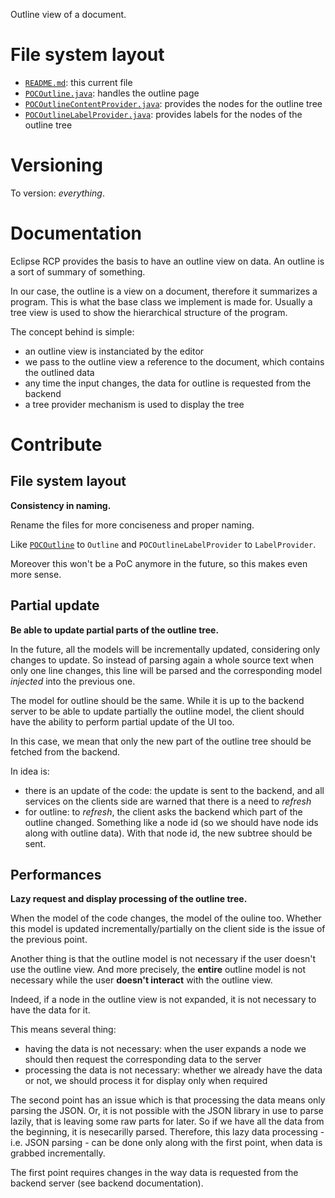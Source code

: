 Outline view of a document.

# File system layout

* [`README.md`](./README.md): this current file
* [`POCOutline.java`](./POCOutline.java): handles the outline page
* [`POCOutlineContentProvider.java`](./POCOutlineContentProvider.java): provides the nodes for the outline tree
* [`POCOutlineLabelProvider.java`](./POCOutlineLabelProvider.java): provides labels for the nodes of the outline tree


# Versioning

To version: _everything_.

# Documentation

Eclipse RCP provides the basis to have an outline view on data. An outline is a sort of summary of something.

In our case, the outline is a view on a document, therefore it summarizes a program. This is what the base class we implement is made for. Usually a tree view is used to show the hierarchical structure of the program.

The concept behind is simple:

* an outline view is instanciated by the editor
* we pass to the outline view a reference to the document, which contains the outlined data
* any time the input changes, the data for outline is requested from the backend
* a tree provider mechanism is used to display the tree

# Contribute

## File system layout

__Consistency in naming.__

Rename the files for more conciseness and proper naming.

Like [`POCOutline`](./POCOutline.java) to `Outline` and `POCOutlineLabelProvider` to `LabelProvider`.

Moreover this won't be a PoC anymore in the future, so this makes even more sense.

## Partial update

__Be able to update partial parts of the outline tree.__

In the future, all the models will be incrementally updated, considering only changes to update. So instead of parsing again a whole source text when only one line changes, this line will be parsed and the corresponding model _injected_ into the previous one.

The model for outline should be the same. While it is up to the backend server to be able to update partially the outline model, the client should have the ability to perform partial update of the UI too.

In this case, we mean that only the new part of the outline tree should be fetched from the backend.

In idea is:

* there is an update of the code: the update is sent to the backend, and all services on the clients side are warned that there is a need to _refresh_
* for outline: to _refresh_, the client asks the backend which part of the outline changed. Something like a node id (so we should have node ids along with outline data). With that node id, the new subtree should be sent.

## Performances

__Lazy request and display processing of the outline tree.__

When the model of the code changes, the model of the ouline too. Whether this model is updated incrementally/partially on the client side is the issue of the previous point.

Another thing is that the outline model is not necessary if the user doesn't use the outline view. And more precisely, the __entire__ outline model is not necessary while the user __doesn't interact__ with the outline view.

Indeed, if a node in the outline view is not expanded, it is not necessary to have the data for it.

This means several thing:

* having the data is not necessary: when the user expands a node we should then request the corresponding data to the server
* processing the data is not necessary: whether we already have the data or not, we should process it for display only when required

The second point has an issue which is that processing the data means only parsing the JSON. Or, it is not possible with the JSON library in use to parse lazily, that is leaving some raw parts for later. So if we have all the data from the beginning, it is nesecarilly parsed. Therefore, this lazy data processing - i.e. JSON parsing - can be done only along with the first point, when data is grabbed incrementally.

The first point requires changes in the way data is requested from the backend server (see backend documentation).
